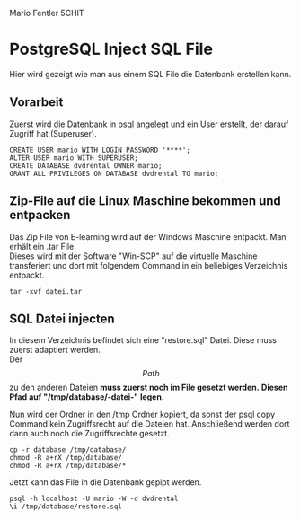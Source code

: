 Mario Fentler 5CHIT
# PostgreSQL Inject SQL File
Hier wird gezeigt wie man aus einem SQL File die Datenbank erstellen kann.

## Vorarbeit
Zuerst wird die Datenbank in psql angelegt und ein User erstellt, der darauf Zugriff hat (Superuser).

	CREATE USER mario WITH LOGIN PASSWORD '****';
	ALTER USER mario WITH SUPERUSER;
	CREATE DATABASE dvdrental OWNER mario;
	GRANT ALL PRIVILEGES ON DATABASE dvdrental TO mario;
	
## Zip-File auf die Linux Maschine bekommen und entpacken
Das Zip File von E-learning wird auf der Windows Maschine entpackt. Man erhält ein .tar File.  
Dieses wird mit der Software "Win-SCP" auf die virtuelle Maschine transferiert und dort mit folgendem Command in ein beliebiges Verzeichnis entpackt.

	tar -xvf datei.tar
	
## SQL Datei injecten
In diesem Verzeichnis befindet sich eine "restore.sql" Datei. Diese muss zuerst adaptiert werden.  
Der $$Path$$ zu den anderen Dateien __muss zuerst noch im File gesetzt werden.__
__Diesen Pfad auf "/tmp/database/-datei-" legen.__

Nun wird der Ordner in den /tmp Ordner kopiert, da sonst der psql copy Command kein Zugriffsrecht auf die Dateien hat. Anschließend werden dort dann auch noch die Zugriffsrechte gesetzt.

	cp -r database /tmp/database/
	chmod -R a+rX /tmp/database/
	chmod -R a+rX /tmp/database/*
Jetzt kann das File in die Datenbank gepipt werden. 

	psql -h localhost -U mario -W -d dvdrental
	\i /tmp/database/restore.sql

